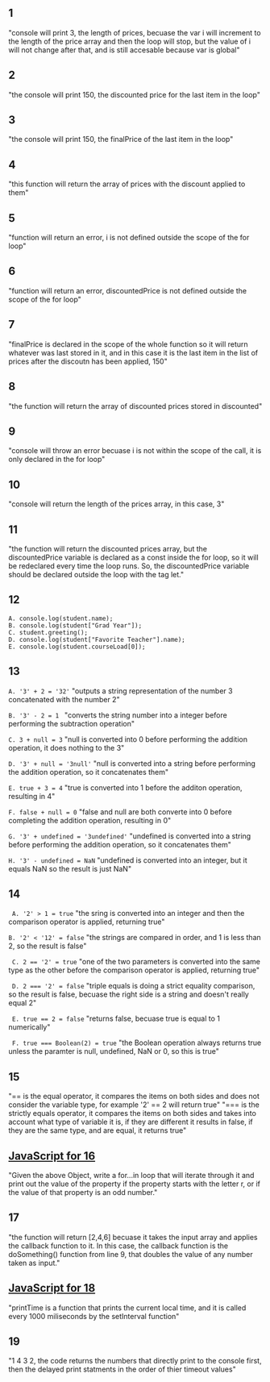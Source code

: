 ## 1
"console will print 3, the length of prices, becuase the var i will increment to the length of the price array and then the loop will stop, but the value of i will not change after that, and is still accesable because var is global"
## 2
"the console will print 150, the discounted price for the last item in the loop"
## 3
"the console will print 150, the finalPrice of the last item in the loop"

## 4
"this function will return the array of prices with the discount applied to them"
## 5
"function will return an error, i is not defined outside the scope of the for loop"
## 6
"function will return an error, discountedPrice is not defined outside the scope of the for loop"
## 7
"finalPrice is declared in the scope of the whole function so it will return whatever was last stored in it, and in this case it is the last item in the list of prices after the discoutn has been applied, 150"
## 8
"the function will return the array of discounted prices stored in discounted"
## 9
"console will throw an error becuase i is not within the scope of the call, it is only declared in the for loop"
## 10
"console will return the length of the prices array, in this case, 3"
## 11
"the function will return the discounted prices array, but the discountedPrice variable is declared as a const inside the for loop, so it will be redeclared every time the loop runs. So, the discountedPrice variable should be declared outside the loop with the tag let."
## 12
```
A. console.log(student.name);
B. console.log(student["Grad Year"]);
C. student.greeting();
D. console.log(student["Favorite Teacher"].name);
E. console.log(student.courseLoad[0]);
```
## 13
``` A. '3' + 2 = '32' ```
"outputs a string representation of the number 3 concatenated with the number 2"

```B. '3' - 2 = 1 ```
"converts the string number into a integer before performing the subtraction operation"

``` C. 3 + null = 3 ```
"null is converted into 0 before performing the addition operation, it does nothing to the 3"

``` D. '3' + null = '3null' ```
"null is converted into a string before performing the addition operation, so it concatenates them"

``` E. true + 3 = 4 ``` 
"true is converted into 1 before the additon operation, resulting in 4"

``` F. false + null = 0 ```
"false and null are both converte into 0 before completing the addition operation, resulting in 0"

``` G. '3' + undefined = '3undefined' ```
"undefined is converted into a string before performing the addition operation, so it concatenates them"

``` H. '3' - undefined = NaN ```
"undefined is converted into an integer, but it equals NaN so the result is just NaN"
## 14
``` A. '2' > 1 = true```
"the sring is converted into an integer and then the comparison operator is applied, returning true"

```B. '2' < '12' = false```
"the strings are compared in order, and 1 is less than 2, so the result is false"

``` C. 2 == '2' = true```
"one of the two parameters is converted into the same type as the other before the comparison operator is applied, returning true"

``` D. 2 === '2' = false```
"triple equals is doing a strict equality comparison, so the result is false, becuase the right side is a string and doesn't really equal 2"

``` E. true == 2 = false``` 
"returns false, becuase true is equal to 1 numerically"

``` F. true === Boolean(2) = true```
"the Boolean operation always returns true unless the paramter is null, undefined, NaN or 0, so this is true"

## 15
"== is the equal operator, it compares the items on both sides and does not consider the variable type, for example '2' == 2 will return true"
"=== is the strictly equals operator, it compares the items on both sides and takes into account what type of variable it is, if they are different it results in false, if they are the same type, and are equal, it returns true"
## [JavaScript for 16](/expose/pipeline/part2-question16.js)
"Given the above Object, write a for...in loop that will iterate through it and print out the value of the property if the property starts with the letter r, or if the value of that property is an odd number."
## 17
"the function will return [2,4,6] becuase it takes the input array and applies the callback function to it. In this case, the callback function is the doSomething() function from line 9, that doubles the value of any number taken as input."
## [JavaScript for 18](/expose/pipeline/part2-question18.js)
"printTime is a function that prints the current local time, and it is called every 1000 miliseconds by the setInterval function"
## 19
"1 4 3 2, the code returns the numbers that directly print to the console first, then the delayed print statments in the order of thier timeout values"